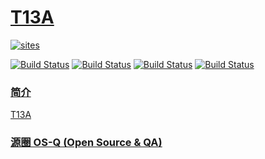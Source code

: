 ﻿# [T13A](https://github.com/OS-Q/T13A)

[![sites](http://182.61.61.133/link/resources/OSQ.png)](http://www.OS-Q.com)

[![Build Status](https://github.com/OS-Q/T13A/workflows/default/badge.svg)](https://github.com/OS-Q/T13A/actions)
[![Build Status](https://github.com/OS-Q/T13A/workflows/SDCC_4.0.0/badge.svg)](https://github.com/OS-Q/T13A/actions)
[![Build Status](https://github.com/OS-Q/T13A/workflows/latest/badge.svg)](https://github.com/OS-Q/T13A/actions)
[![Build Status](http://182.61.61.133/api/badges/OS-Q/T13A/status.svg)](http://182.61.61.133/OS-Q/T13A)

### [简介](https://github.com/OS-Q/T13A/wiki)

[T13A](https://github.com/OS-Q/T13A)

### [源圈 OS-Q (Open Source & QA) ](http://www.OS-Q.com)
